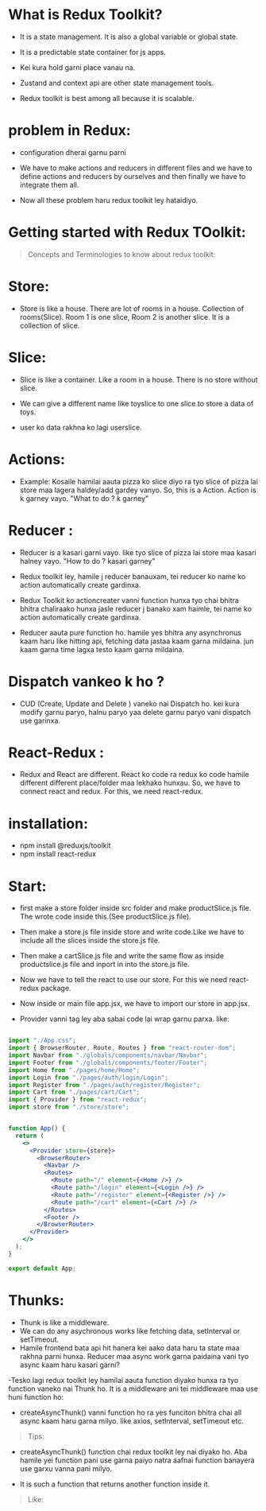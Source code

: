 # What is Redux Toolkit?
 - It is a state management. It is also a global variable or global state.
- It is a predictable state container for js apps.

- Kei kura hold garni place vanau na.

- Zustand and context api are other state management tools.

- Redux toolkit is best among all because it is scalable.


# problem in Redux:
- configuration dherai garnu parni

- We have to make actions and reducers in different files and we have to define actions and reducers by ourselves and then finally we have to integrate them all.

- Now all these problem haru redux toolkit ley hataidiyo.

# Getting started with Redux TOolkit:
> Concepts and Terminologies to know about redux toolkit:

# Store:
- Store is like a house. There are lot of rooms in a house. Collection of rooms(Slice). Room 1 is one slice, Room 2 is another slice. It is a collection of slice.


# Slice:
- Slice is like a container. Like a room in a house. There is no store without slice. 

- We can give a different name like toyslice to one slice to store a data of toys.

- user ko data rakhna ko lagi userslice.

# Actions:
- Example: Kosaile hamilai aauta pizza ko slice diyo ra tyo slice of pizza lai store maa lagera haldey/add gardey vanyo. So, this is a Action. Action is k garney vayo. "What to do ? k garney"

# Reducer : 
- Reducer is a kasari garni vayo. like tyo slice of pizza lai store maa kasari halney vayo. "How to do ? kasari garney"

- Redux toolkit ley, hamile j reducer banauxam, tei reducer ko name ko action automatically create gardinxa.

- Redux Toolkit ko actioncreater vanni function hunxa tyo chai bhitra bhitra chaliraako hunxa jasle reducer j banako xam haimle, tei name ko action automatically create gardinxa.

- Reducer aauta pure function ho. hamile yes bhitra any asynchronus kaam haru like hitting api, fetching data jastaa kaam garna mildaina. jun kaam garna time lagxa testo kaam garna mildaina.

# Dispatch vankeo k ho ?
- CUD (Create, Update and Delete ) vaneko nai Dispatch ho. kei kura modify garnu paryo, halnu paryo yaa delete garnu paryo vani dispatch use garinxa.

# React-Redux :
- Redux and React are different. React ko code ra redux ko code hamile different different place/folder maa lekhako hunxau. So, we have to connect react and redux. For this, we need react-redux.


# installation:
- npm install @reduxjs/toolkit
- npm install react-redux

# Start:
- first make a store folder inside src folder and make productSlice.js file. The wrote code inside this.(See productSlice.js file).
- Then make a store.js file inside store and write code.Like we have to include all the slices inside the store.js file.

- Then make a cartSlice.js file and write the same flow as inside productslice.js file and inport in into the store.js file.

- Now we have to tell the react to use our store. For this we need react-redux package.


- Now inside or main file app.jsx, we have to import our store in app.jsx.

- Provider vanni tag ley aba sabai code lai wrap garnu parxa.
like:
```App.jsx

import "./App.css";
import { BrowserRouter, Route, Routes } from "react-router-dom";
import Navbar from "./globals/components/navbar/Navbar";
import Footer from "./globals/components/footer/Footer";
import Home from "./pages/home/Home";
import Login from "./pages/auth/login/Login";
import Register from "./pages/auth/register/Register";
import Cart from "./pages/cart/Cart";
import { Provider } from "react-redux";
import store from "./store/store";


function App() {
  return (
    <>
      <Provider store={store}>
        <BrowserRouter>
          <Navbar />
          <Routes>
            <Route path="/" element={<Home />} />
            <Route path="/login" element={<Login />} />
            <Route path="/register" element={<Register />} />
            <Route path="/cart" element={<Cart />} />
          </Routes>
          <Footer />
        </BrowserRouter>
      </Provider>
    </>
  );
}

export default App;

```
# Thunks:
- Thunk is like a middleware.
- We can do any asychronous works like fetching data, setInterval or setTimeout.
- Hamile frontend bata api hit hanera kei aako data haru ta state maa rakhna parni hunxa. Reducer maa async work garna paidaina vani tyo async kaam haru kasari garni? 

-Tesko lagi redux toolkit ley hamilai aauta function diyako hunxa ra tyo function vaneko nai Thunk ho. It is a middleware ani tei middleware maa use huni function ho: 

- createAsyncThunk() vanni function ho ra yes funciton bhitra chai all async kaam haru garna milyo. like axios, setInterval, setTimeout etc.

> Tips:
- createAsyncThunk() function chai redux toolkit ley nai diyako ho. Aba hamile yei function pani use garna paiyo natra aafnai function banayera use garxu vanna pani milyo.

- It is such a function that returns another function inside it.
> Like:
```js

```